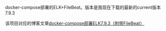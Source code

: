 docker-compose部署的ELK+FileBeat。版本是我现在下载的最新的current版本7.9.3

该项目对应的博客文章[docker-compose部署ELK7.9.3（附带FileBeat）](https://www.cnblogs.com/Ashiamd/p/13957505.html)
